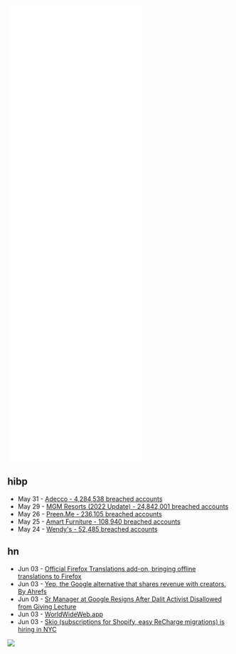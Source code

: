 ![Metrics](https://raw.githubusercontent.com/phixion/phixion/master/metrics.svg)

## hibp

<!--
for https://github.com/phixion/phixion/blob/main/.github/workflows/feeds.yml
-->
<!--START_SECTION:haveibeenpwnd-->
- May 31 - [Adecco - 4,284,538 breached accounts](https://haveibeenpwned.com/PwnedWebsites#Adecco)
- May 29 - [MGM Resorts (2022 Update) - 24,842,001 breached accounts](https://haveibeenpwned.com/PwnedWebsites#MGM2022Update)
- May 26 - [Preen.Me - 236,105 breached accounts](https://haveibeenpwned.com/PwnedWebsites#PreenMe)
- May 25 - [Amart Furniture - 108,940 breached accounts](https://haveibeenpwned.com/PwnedWebsites#AmartFurniture)
- May 24 - [Wendy's - 52,485 breached accounts](https://haveibeenpwned.com/PwnedWebsites#Wendys)
<!--END_SECTION:haveibeenpwnd-->

## hn

<!--
for https://github.com/phixion/phixion/blob/main/.github/workflows/feeds.yml
-->
<!--START_SECTION:hn-->
- Jun 03 - [Official Firefox Translations add-on, bringing offline translations to Firefox](https://alternativeto.net/news/2022/6/official-firefox-translation-add-on-now-available-bringing-offline-translation-support-to-firefox/)
- Jun 03 - [Yep, the Google alternative that shares revenue with creators. By Ahrefs](https://yep.com)
- Jun 03 - [Sr Manager at Google Resigns After Dalit Activist Disallowed from Giving Lecture](https://www.thequint.com/us-nri-news/google-dalit-rights-activist-thenmozhi-soundararajan-presentation-lecture-anti-hindu-tanuja-gupta-senior-manager-resigns)
- Jun 03 - [WorldWideWeb.app](https://blog.iconfactory.com/2022/06/worldwideweb-part-2/)
- Jun 03 - [Skio (subscriptions for Shopify, easy ReCharge migrations) is hiring in NYC](https://skio.com/careers/)
<!--END_SECTION:hn-->

<!--
for https://yhype.me
-->
![](https://hit.yhype.me/github/profile?user_id=13013670)
